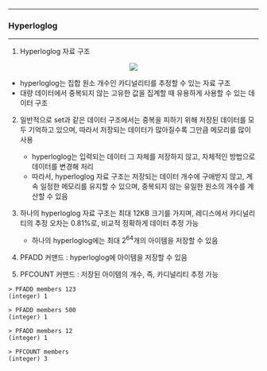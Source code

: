 -----
### Hyperloglog
-----
1. Hyperloglog 자료 구조
<div align="center">
<img src="https://github.com/user-attachments/assets/719c09d5-80e1-4990-bf74-6e3abf4a254e">
</div>

   - hyperloglog는 집합 원소 개수인 카디널리티를 추정할 수 있는 자료 구조
   - 대량 데이터에서 중복되지 않는 고유한 값을 집계할 때 유용하게 사용할 수 있는 데이터 구조

2. 일반적으로 set과 같은 데이터 구조에서는 중복을 피하기 위해 저장된 데이터를 모두 기억하고 있으며, 따라서 저장되는 데이터가 많아질수록 그만큼 메모리를 많이 사용
   - hyperloglog는 입력되는 데이터 그 자체를 저장하지 않고, 자체적인 방법으로 데이터를 변경해 처리
   - 따라서, hyperloglog 자료 구조는 저장되는 데이터 개수에 구애받지 않고, 계속 일정한 메모리를 유지할 수 있으며, 중복되지 않는 유일한 원소의 개수를 계산할 수 있음
  
3. 하나의 hyperloglog 자료 구조는 최대 12KB 크기를 가지며, 레디스에서 카디널리티의 추정 오차는 0.81%로, 비교적 정확하게 데이터 추정 가능
   - 하나의 hyperloglog에는 최대 $2^{64}$개의 아이템을 저장할 수 있음

4. PFADD 커맨드 : hyperloglog에 아이템을 저장할 수 있음
5. PFCOUNT 커맨드 : 저장된 아이템의 개수, 즉, 카디널리티 추정 가능
```redis
> PFADD members 123
(integer) 1

> PFADD members 500
(integer) 1

> PFADD members 12
(integer) 1

> PFCOUNT members
(integer) 3
```
